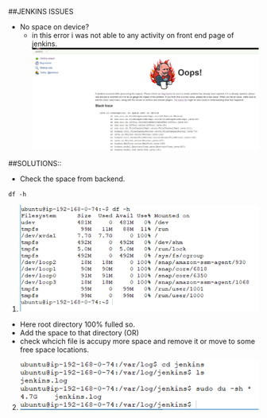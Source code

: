 ##JENKINS ISSUES
* No space on device?
  * in this error i was not able to any activity on front end page of jenkins.
  ![preview](/images/issue.PNG)
    
##SOLUTIONS::
 * Check the space from backend.
 ```
 df -h
 ```
1) ![preview](/images/space1.PNG)
*  Here root directory 100% fulled so.
* Add the space to that directory (OR)
* check whcich file is accupy more space and remove it or move to some free space locations.
2) ![preview](/images/file.PNG)
